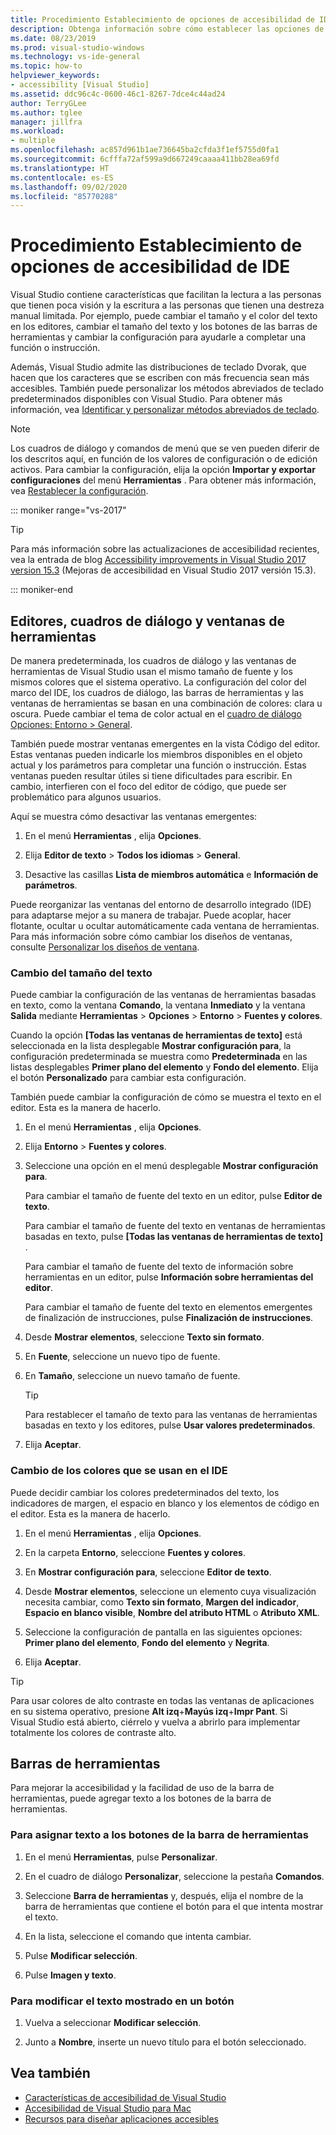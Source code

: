 ```yaml
---
title: Procedimiento Establecimiento de opciones de accesibilidad de IDE
description: Obtenga información sobre cómo establecer las opciones de accesibilidad en Visual Studio para que el entorno de desarrollo integrado (IDE) sea más fácil de usar para todos, incluidos los usuarios con problemas de visión para leer y con limitaciones para escribir.
ms.date: 08/23/2019
ms.prod: visual-studio-windows
ms.technology: vs-ide-general
ms.topic: how-to
helpviewer_keywords:
- accessibility [Visual Studio]
ms.assetid: ddc96c4c-0600-46c1-8267-7dce4c44ad24
author: TerryGLee
ms.author: tglee
manager: jillfra
ms.workload:
- multiple
ms.openlocfilehash: ac857d961b1ae736645ba2cfda3f1ef5755d0fa1
ms.sourcegitcommit: 6cfffa72af599a9d667249caaaa411bb28ea69fd
ms.translationtype: HT
ms.contentlocale: es-ES
ms.lasthandoff: 09/02/2020
ms.locfileid: "85770288"
---
```

# <a name="how-to-set-ide-accessibility-options"></a>Procedimiento Establecimiento de opciones de accesibilidad de IDE

Visual Studio contiene características que facilitan la lectura a las personas que tienen poca visión y la escritura a las personas que tienen una destreza manual limitada. Por ejemplo, puede cambiar el tamaño y el color del texto en los editores, cambiar el tamaño del texto y los botones de las barras de herramientas y cambiar la configuración para ayudarle a completar una función o instrucción.

Además, Visual Studio admite las distribuciones de teclado Dvorak, que hacen que los caracteres que se escriben con más frecuencia sean más accesibles. También puede personalizar los métodos abreviados de teclado predeterminados disponibles con Visual Studio. Para obtener más información, vea [Identificar y personalizar métodos abreviados de teclado](../../ide/identifying-and-customizing-keyboard-shortcuts-in-visual-studio.md).

> [!NOTE]
> Los cuadros de diálogo y comandos de menú que se ven pueden diferir de los descritos aquí, en función de los valores de configuración o de edición activos. Para cambiar la configuración, elija la opción **Importar y exportar configuraciones** del menú **Herramientas** . Para obtener más información, vea [Restablecer la configuración](../environment-settings.md#reset-settings).

::: moniker range="vs-2017"

> [!TIP]
> Para más información sobre las actualizaciones de accesibilidad recientes, vea la entrada de blog [Accessibility improvements in Visual Studio 2017 version 15.3](https://devblogs.microsoft.com/visualstudio/accessibility-improvements-in-visual-studio-2017-version-15-3/) (Mejoras de accesibilidad en Visual Studio 2017 versión 15.3).

::: moniker-end

## <a name="editors-dialogs-and-tool-windows"></a>Editores, cuadros de diálogo y ventanas de herramientas

De manera predeterminada, los cuadros de diálogo y las ventanas de herramientas de Visual Studio usan el mismo tamaño de fuente y los mismos colores que el sistema operativo. La configuración del color del marco del IDE, los cuadros de diálogo, las barras de herramientas y las ventanas de herramientas se basan en una combinación de colores: clara u oscura. Puede cambiar el tema de color actual en el [cuadro de diálogo Opciones: Entorno > General](../../ide/reference/general-environment-options-dialog-box.md).

También puede mostrar ventanas emergentes en la vista Código del editor. Estas ventanas pueden indicarle los miembros disponibles en el objeto actual y los parámetros para completar una función o instrucción. Estas ventanas pueden resultar útiles si tiene dificultades para escribir. En cambio, interfieren con el foco del editor de código, que puede ser problemático para algunos usuarios.

Aquí se muestra cómo desactivar las ventanas emergentes:

1. En el menú **Herramientas** , elija **Opciones**.

1. Elija **Editor de texto** > **Todos los idiomas** > **General**.

1. Desactive las casillas **Lista de miembros automática** e **Información de parámetros**.

Puede reorganizar las ventanas del entorno de desarrollo integrado (IDE) para adaptarse mejor a su manera de trabajar. Puede acoplar, hacer flotante, ocultar u ocultar automáticamente cada ventana de herramientas. Para más información sobre cómo cambiar los diseños de ventanas, consulte [Personalizar los diseños de ventana](../../ide/customizing-window-layouts-in-visual-studio.md).

### <a name="change-the-size-of-text"></a>Cambio del tamaño del texto

Puede cambiar la configuración de las ventanas de herramientas basadas en texto, como la ventana **Comando**, la ventana **Inmediato** y la ventana **Salida** mediante **Herramientas** > **Opciones** > **Entorno** > **Fuentes y colores**.

Cuando la opción **[Todas las ventanas de herramientas de texto]** está seleccionada en la lista desplegable **Mostrar configuración para**, la configuración predeterminada se muestra como **Predeterminada** en las listas desplegables **Primer plano del elemento** y **Fondo del elemento**. Elija el botón **Personalizado** para cambiar esta configuración.

También puede cambiar la configuración de cómo se muestra el texto en el editor. Esta es la manera de hacerlo.

1. En el menú **Herramientas** , elija **Opciones**.

1. Elija **Entorno** > **Fuentes y colores**.

1. Seleccione una opción en el menú desplegable **Mostrar configuración para**.

    Para cambiar el tamaño de fuente del texto en un editor, pulse **Editor de texto**.

    Para cambiar el tamaño de fuente del texto en ventanas de herramientas basadas en texto, pulse **[Todas las ventanas de herramientas de texto]** .

    Para cambiar el tamaño de fuente del texto de información sobre herramientas en un editor, pulse **Información sobre herramientas del editor**.

    Para cambiar el tamaño de fuente del texto en elementos emergentes de finalización de instrucciones, pulse **Finalización de instrucciones**.

1. Desde **Mostrar elementos**, seleccione **Texto sin formato**.

1. En **Fuente**, seleccione un nuevo tipo de fuente.

1. En **Tamaño**, seleccione un nuevo tamaño de fuente.

    > [!TIP]
    > Para restablecer el tamaño de texto para las ventanas de herramientas basadas en texto y los editores, pulse **Usar valores predeterminados**.

7. Elija **Aceptar**.

### <a name="change-the-colors-that-are-used-in-the-ide"></a>Cambio de los colores que se usan en el IDE

Puede decidir cambiar los colores predeterminados del texto, los indicadores de margen, el espacio en blanco y los elementos de código en el editor. Esta es la manera de hacerlo.

1. En el menú **Herramientas** , elija **Opciones**.

1. En la carpeta **Entorno**, seleccione **Fuentes y colores**.

1. En **Mostrar configuración para**, seleccione **Editor de texto**.

1. Desde **Mostrar elementos**, seleccione un elemento cuya visualización necesita cambiar, como **Texto sin formato**, **Margen del indicador**, **Espacio en blanco visible**, **Nombre del atributo HTML** o **Atributo XML**.

1. Seleccione la configuración de pantalla en las siguientes opciones: **Primer plano del elemento**, **Fondo del elemento** y **Negrita**.

1. Elija **Aceptar**.

> [!TIP]
> Para usar colores de alto contraste en todas las ventanas de aplicaciones en su sistema operativo, presione **Alt izq**+**Mayús izq**+**Impr Pant**. Si Visual Studio está abierto, ciérrelo y vuelva a abrirlo para implementar totalmente los colores de contraste alto.

## <a name="toolbars"></a>Barras de herramientas

Para mejorar la accesibilidad y la facilidad de uso de la barra de herramientas, puede agregar texto a los botones de la barra de herramientas.

### <a name="to-assign-text-to-toolbar-buttons"></a>Para asignar texto a los botones de la barra de herramientas

1. En el menú **Herramientas**, pulse **Personalizar**.

1. En el cuadro de diálogo **Personalizar**, seleccione la pestaña **Comandos**.

1. Seleccione **Barra de herramientas** y, después, elija el nombre de la barra de herramientas que contiene el botón para el que intenta mostrar el texto.

1. En la lista, seleccione el comando que intenta cambiar.

1. Pulse **Modificar selección**.

1. Pulse **Imagen y texto**.

### <a name="to-modify-the-displayed-text-in-a-button"></a>Para modificar el texto mostrado en un botón

1. Vuelva a seleccionar **Modificar selección**.

1. Junto a **Nombre**, inserte un nuevo título para el botón seleccionado.

## <a name="see-also"></a>Vea también

* [Características de accesibilidad de Visual Studio](../../ide/reference/accessibility-features-of-visual-studio.md)
* [Accesibilidad de Visual Studio para Mac](/visualstudio/mac/accessibility/)
* [Recursos para diseñar aplicaciones accesibles](../../ide/reference/resources-for-designing-accessible-applications.md)
